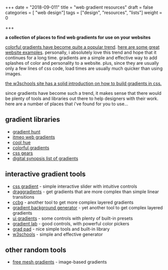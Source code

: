 +++
date = "2018-09-011"
title = "web gradient resources"
draft = false
categories = [ "web design"]
tags = ["design", "resources", "lists"]
weight = 0

+++

**a collection of places to find web gradients for use on your websites**

<!--more-->

[colorful gradients have become quite a popular trend](https://designmodo.com/gradients/). [here are some great website examples](https://designmodo.com/websites-gradients/). personally, i absolutely love this trend and hope that it continues for a long time. gradients are a simple and effective way to add splashes of color and personality to a website. plus, since they are usually only a few lines of css code, load times are usually much quicker than using images. 

[the w3schools site has a solid introduction on how to build gradients in css.](https://www.w3schools.com/css/css3_gradients.asp) 

since gradients have become such a trend, it makes sense that there would be plenty of tools and libraries out there to help designers with their work. here are a number of places that i've found for you to use...

## gradient libraries

- [gradient hunt](https://gradienthunt.com/) 
- [itmeo web gradients](https://webgradients.com/)
- [cool hue](https://webkul.github.io/coolhue/)
- [colorful gradients](https://colorfulgradients.tumblr.com/)
- [css gears](https://gradients.cssgears.com/)
- [digital synopsis list of gradients](https://digitalsynopsis.com/design/beautiful-color-ui-gradients-backgrounds/)

## interactive gradient tools

- [css gradient](https://cssgradient.io/) - simple interactive slider with intuitive controls
- [draggradients](https://elrumordelaluz.github.io/draGGradients/#) - get gradients that are more complex than simple linear transitions
- [ccbg](https://www.ccbg.io/generator) - another tool to get more complex layered gradients
- [gradient background generator](http://gradientcreator.com/#) - yet another tool to get complex layered gradients
- [ui gradients](https://uigradients.com/#Sunkist) - some controls with plenty of built-in presets
- [gradient lab](https://gradientlab.space/) - good controls, with powerful color pickers
- [grad pad](http://ourownthing.co.uk/gradpad.html) - nice simple tools and built-in library
- [w3schools](https://www.w3schools.com/colors/colors_gradient.asp) - simple and effective generator

## other random tools

- [free mesh gradients](https://lstore.graphics/meshgradients/) - image-based gradients